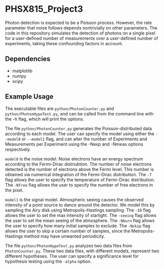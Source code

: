 # PHSX815_Project3

Photon detection is expected to be a Poisson process. However, the rate parameter that noise follows depends nontrivially on other parameters. The code in this repository simulates the detection of photons on a single pixel for a user-defined number of measurements over a user-defined number of experiments, taking these confounding factors in account.

## Dependencies

- matplotlib
- numpy
- scipy

## Example Usage

The executable files are `python/PhotonCounter.py` and `python/PhotonHypoTest.py`, and can be called from the command line with the -h flag, which will print the options.

The file `python/PhotonCounter.py` generates the Poisson-distributed data according to each model. The user can specify the model using either the `--model0` or `--model1` flag, and can alter the number of Experiments and Measurements per Experiment using the -Nexp and -Nmeas options respectively.

`model0` is the noise model. Noise electrons have an energy spectrum according to the Fermi-Dirac distriubtion. The number of noise electrons detected is the number of electrons above the Fermi level. This number is obtained via numerical integration of the Fermi-Dirac distribution. The `-T` flag allows the user to specify the temperature of Fermi-Dirac distribution. The `-Nfree` flag allows the user to specify the number of free electrons in the pixel.

`model1` is the signal model. Atmospheric seeing causes the observed intensity of a point source to dance around the detector. We model this by sampling the Airy disk using Metropolis-Hastings sampling. The `-I0` flag allows the user to set the max intensity of starlight. The `-seeing` flag allows the user to set the mean seeing of the atmosphere. The `-Nburn` flag allows the user to specify how many initial samples to exclude. The `-Nskip` flag allows the user to skip a certain number of samples, since the Metropolis-Hastings method may have unwanted periodicity.

The file `python/PhotonHypoTest.py` analyzes two data files from `PhotonCounter.py`. These two data files, with different models, represent two different hypotheses. The user can specify a significance level for hypothesis testing using the `-alpha` option.
